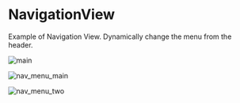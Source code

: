 # NavigationView
Example of Navigation View. Dynamically change the menu from the header.

![main](https://cloud.githubusercontent.com/assets/7454787/8725803/58108ee8-2ba4-11e5-8ee0-5ebb22b60506.PNG)

![nav_menu_main](https://cloud.githubusercontent.com/assets/7454787/8725805/581991fa-2ba4-11e5-90df-d83c7bc79789.PNG)

![nav_menu_two](https://cloud.githubusercontent.com/assets/7454787/8725804/58112920-2ba4-11e5-9dec-cad3aa8ad277.PNG)
